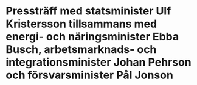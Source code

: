 # Pressträff med statsminister Ulf Kristersson tillsammans med energi- och näringsminister Ebba Busch, arbetsmarknads- och integrationsminister Johan Pehrson och försvarsminister Pål Jonson


